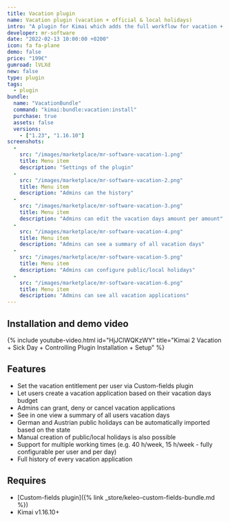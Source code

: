```yaml
---
title: Vacation plugin
name: Vacation plugin (vacation + official & local holidays)
intro: "A plugin for Kimai which adds the full workflow for vacation + official & local holidays"
developer: mr-software
date: "2022-02-13 10:00:00 +0200"
icon: fa fa-plane
demo: false 
price: "199€"
gumroad: lVLXd
new: false
type: plugin
tags:
  - plugin
bundle:
  name: "VacationBundle"
  command: "kimai:bundle:vacation:install"
  purchase: true
  assets: false
  versions:
    - ["1.23", "1.16.10"]
screenshots:
  - 
    src: "/images/marketplace/mr-software-vacation-1.png"
    title: Menu item
    description: "Settings of the plugin"
  - 
    src: "/images/marketplace/mr-software-vacation-2.png"
    title: Menu item
    description: "Admins can the history"
  - 
    src: "/images/marketplace/mr-software-vacation-3.png"
    title: Menu item
    description: "Admins can edit the vacation days amount per amount"
  - 
    src: "/images/marketplace/mr-software-vacation-4.png"
    title: Menu item
    description: "Admins can see a summary of all vacation days"
  - 
    src: "/images/marketplace/mr-software-vacation-5.png"
    title: Menu item
    description: "Admins can configure public/local holidays"
  -
    src: "/images/marketplace/mr-software-vacation-6.png"
    title: Menu item
    description: "Admins can see all vacation applications"
---
```


## Installation and demo video

{% include youtube-video.html id="HjJClWQKzWY" title="Kimai 2 Vacation + Sick Day + Controlling Plugin Installation + Setup" %}

## Features

- Set the vacation entitlement per user via Custom-fields plugin
- Let users create a vacation application based on their vacation days budget
- Admins can grant, deny or cancel vacation applications
- See in one view a summary of all users vacation days
- German and Austrian public holidays can be automatically imported based on the state
- Manual creation of public/local holidays is also possible
- Support for multiple working times (e.g. 40 h/week, 15 h/week - fully configurable per user and per day)
- Full history of every vacation application

## Requires

- [Custom-fields plugin]({% link _store/keleo-custom-fields-bundle.md %})
- Kimai v1.16.10+
